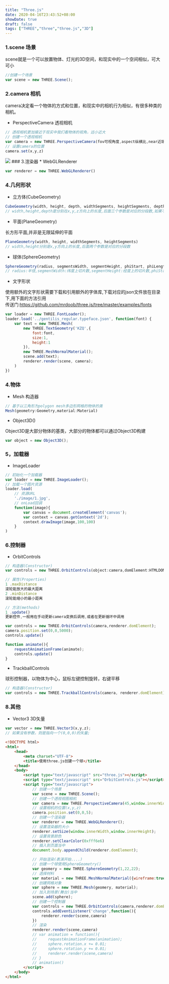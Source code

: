 ```yaml
---
title: "Three.js"
date: 2020-04-16T23:43:52+08:00
showDate: true
draft: false
tags: ["THREE","three","three.js","3D"]
---
```

### 1.scene 场景
scene就是一个可以放置物体、灯光的3D空间，和现实中的一个空间相似，可大可小
```js
//创建一个场景
var scene = new THREE.Scene();
```
### 2.camera 相机
camera决定看一个物体的方式和位置，和现实中的相机行为相似，有很多种类的相机。

* PerspectiveCamera 透视相机

```js
// 透视相机更加接近于现实中我们看物体的视角，远小近大
// 创建一个透视相机
var camera = new THREE.PerspectiveCamera(fov可视角度,aspect纵横比,near近端距离,far远端距离)
// 设置camera的位置
camera.set(x,y,z)
```
<img src="/PCamera.jpg">
### 3.渲染器
* WebGLRenderer

```js
var renderer = new THREE.WebGLRenderer()
```


### 4.几何形状
* 立方体(CubeGeometry)

```js
CubeGeometry(width, height, depth, widthSegments, heightSegments, depthSegments)
// width,height,depth是分别在x,y,z方向上的长度,后面三个参数是对应的分段数,如果不需要分段可以不设置。几何中心在原点
```
* 平面(PlaneGeometry)

长方形平面,并非是无限延伸的平面  

```js
PlaneGeometry(width, height, widthSegments, heightSegments)
// width,height分别是x,y方向上的长度,后面两个参数是对应的分段数
```
* 球体(SphereGeometry)

```js
SphereGeometry(radius, segmentsWidth, segmentHeight, phiStart, phiLength, thetaStart, thetaLength)
// radius:半径,segmentWidth:纬度上切片数,segmentHeight:经度上的切片数,phiStart:经度开始的弧度,phiLength:经度跨过的弧度,thetaStart:纬度开始的弧度,thetaLength:纬度跨过的弧度
```
* 文字形状
  
使用额外的文字形状需要下载和引用额外的字体库,下载对应的json文件放在目录下,用下面的方法引用
<br>传送门:https://github.com/mrdoob/three.js/tree/master/examples/fonts
```js
var loader = new THREE.FontLoader();
loader.load('../gentilis_regular.typeface.json', function(font) {
    var text = new THREE.Mesh(
        new THREE.TextGeometry('KZQ',{
            font:font,
            size:1,
            height:1
        }),
        new THREE.MeshNormalMaterial();
        scene.add(text);
        renderer.render(scene, camera);
    )
})
```
### 4.物体

* Mesh 构造器

```js
// 基于以三角形为polygon mesh多边形网格的物体的类
Mesh(geometry:Geometry,material:Material)
```

* Object3D()

Object3D是大部分物体的基类，大部分的物体都可以通过Object3D构建
```js
var object = new Object3D();
```

### 5，加载器
* ImageLoader

```js
// 初始化一个加载器
var loader = new THREE.ImageLoader();
// 加载一个图片资源
loader.load(
    // 资源URL
    './image/1.jpg',
    // onLoad回调
    function(image){ 
        var canvas = document.createElement('canvas');
        var context = canvas.getContext('2d');
        context.drawImage(image,100,100)
    }
)
```

### 6.控制器
* OrbitControls
  
```js
// 构造器(Constructor)
var controls = new THREE.OrbitControls(object:camera,domElement:HTMLDOMElement);

// 属性(Properties)
1 .maxDistance
滚轮能放大的最大距离
2 .minDistance
滚轮能缩小的最小距离

// 方法(methods)
1 .update()
更新控件,一般用在手动更新camera变换后调用,或者在更新循环中调用

var controls = new THREE.OrbitControls(camera,renderer.domElement);
camera.position.set(0,0,5000);
controls.update()

function animate(){
    requestAnimationFrame(animate);
    controls.update()
}
```
* TrackballControls

球形控制器，以物体为中心，鼠标左键控制旋转，右键平移
```js
// 构造器(Constructor)
var controls = new THREE.TrackballControls(camera, renderer.domElement)
```

### 8.其他
* Vector3 3D矢量

```js
var vector = new THREE.Vector3(x,y,z);
// 如果没有参数，则是指向一个(0,0,0)的矢量;
```











```html
<!DOCTYPE html>
<html>
    <head>
        <meta charset="UTF-8">
        <title>使用three.js创建一个球</title>
    </head>
    <body>
        <script type="text/javascript" src="three.js"></script>
        <script type="text/javascript" src="OrbitControls.js"></script>
        <script type="text/javascript">
            // 创建一个场景
            var scene = new THREE.Scene();
            // 创建一个透视视图相机
            var camera = new THREE.PerspectiveCamera(45,window.innerWidth/innerHeight,1,1000);
            // 设置相机的位置(x,y,z)
            camera.position.set(0,0,5);
            // 创建一个渲染器
            var renderer = new THREE.WebGLRenderer();
            // 设置渲染器的大小
            renderer.setSize(window.innerWidth,window.innerHeight);
            // 设置背景颜色
            renderer.setClearColor(0xfff6e6)
            // 插入到页面当中
            document.body.appendChild(renderer.domElement);

            // 开始渲染(表演开始....)
            // 创建一个球使用SphereGeometry()
            var geomery = new THREE.SphereGeometry(1,22,22);
            // 选择材料
            var material = new THREE.MeshNormalMaterial({wireframe:true});
            // 创建网格对象
            var sphere = new THREE.Mesh(geomery, material);
            // 加入到场景(舞台)当中
            scene.add(sphere);
            // 创建一个控制器
            var controls = new THREE.OrbitControls(camera,renderer.domElement);
            controls.addEventListener('change',function(){
                renderer.render(scene,camera)
            })
            // 渲染
            renderer.render(scene,camera)
            // var animation = function(){
            //     requestAnimationFrame(animation);
            //     sphere.rotation.x += 0.01;
            //     sphere.rotation.y += 0.01;
            //     renderer.render(scene,camera)
            // }
            // animation()
        </script>
    </body>
</html>
```
